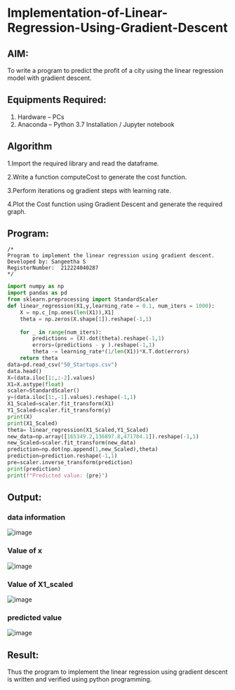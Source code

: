 # Implementation-of-Linear-Regression-Using-Gradient-Descent

## AIM:
To write a program to predict the profit of a city using the linear regression model with gradient descent.

## Equipments Required:
1. Hardware – PCs
2. Anaconda – Python 3.7 Installation / Jupyter notebook

## Algorithm
1.Import the required library and read the dataframe.

2.Write a function computeCost to generate the cost function.

3.Perform iterations og gradient steps with learning rate.

4.Plot the Cost function using Gradient Descent and generate the required graph.

## Program:
```
/*
Program to implement the linear regression using gradient descent.
Developed by: Sangeetha S
RegisterNumber:  212224040287
*/
```
```python 
import numpy as np
import pandas as pd
from sklearn.preprocessing import StandardScaler
def linear_regression(X1,y,learning_rate = 0.1, num_iters = 1000):
    X = np.c_[np.ones(len(X1)),X1]
    theta = np.zeros(X.shape[1]).reshape(-1,1)
    
    for _ in range(num_iters):
        predictions = (X).dot(theta).reshape(-1,1)
        errors=(predictions - y ).reshape(-1,1)
        theta -= learning_rate*(1/len(X1))*X.T.dot(errors)
    return theta
data=pd.read_csv("50_Startups.csv")
data.head()
X=(data.iloc[1:,:-2].values)
X1=X.astype(float)
scaler=StandardScaler()
y=(data.iloc[1:,-1].values).reshape(-1,1)
X1_Scaled=scaler.fit_transform(X1)
Y1_Scaled=scaler.fit_transform(y)
print(X)
print(X1_Scaled)
theta= linear_regression(X1_Scaled,Y1_Scaled)
new_data=np.array([165349.2,136897.8,471784.1]).reshape(-1,1)
new_Scaled=scaler.fit_transform(new_data)
prediction=np.dot(np.append(1,new_Scaled),theta)
prediction=prediction.reshape(-1,1)
pre=scaler.inverse_transform(prediction)
print(prediction)
print(f"Predicted value: {pre}")
```

## Output:

### data information

![image](https://github.com/HIRU-VIRU/Implementation-of-Linear-Regression-Using-Gradient-Descent/assets/145972122/62833b13-f0ee-48f0-8d66-67635e4404e6)


### Value of x
![image](https://github.com/HIRU-VIRU/Implementation-of-Linear-Regression-Using-Gradient-Descent/assets/145972122/a026977b-70de-475a-bf0d-65918be7158d)


### Value of X1_scaled

![image](https://github.com/HIRU-VIRU/Implementation-of-Linear-Regression-Using-Gradient-Descent/assets/145972122/ee49a231-be1b-47f9-8d73-18fd9c7ca74c)


### predicted value

![image](https://github.com/HIRU-VIRU/Implementation-of-Linear-Regression-Using-Gradient-Descent/assets/145972122/027aab37-9706-48c9-b5ed-32b92b60ba12)



## Result:
Thus the program to implement the linear regression using gradient descent is written and verified using python programming.
